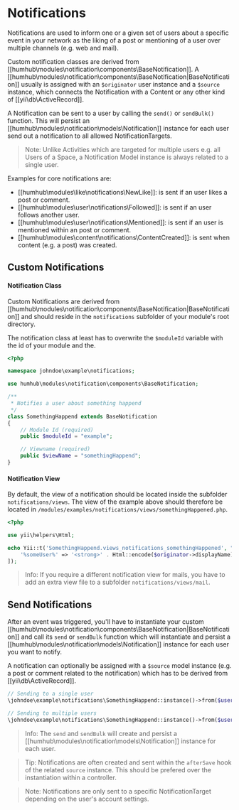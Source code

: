 Notifications
=============

Notifications are used to inform one or a given set of users about a specific event in your network as the liking of a post or mentioning of a user over multiple channels (e.g. web and mail). 

Custom notification classes are derived from [[humhub\modules\notification\components\BaseNotification]].
A [[humhub\modules\notification\components\BaseNotification|BaseNotification]] usually is assigned with an
`$originator` user instance and a `$source` instance, which connects the Notification with a Content or any other kind of [[yii\db\ActiveRecord]].

A Notification can be sent to a user by calling the `send()` or `sendBulk()` function. This will persist an [[humhub\modules\notification\models\Notification]] instance for each user send out a notification to all allowed NotificationTargets.

> Note: Unlike Activities which are targeted for multiple users e.g. all Users of a Space, a Notification Model instance is always related to a single user.

Examples for core notifications are:

 - [[humhub\modules\like\notifications\NewLike]]: is sent if an user likes a post or comment.
 - [[humhub\modules\user\notifications\Followed]]: is sent if an user follows another user.
 - [[humhub\modules\user\notifications\Mentioned]]: is sent if an user is mentioned within an post or comment.
 - [[humhub\modules\content\notifications\ContentCreated]]: is sent when content (e.g. a post) was created.

## Custom Notifications

#### Notification Class

Custom Notifications are derived from [[humhub\modules\notification\components\BaseNotification|BaseNotification]] and should reside in the `notifications` subfolder of your module's root directory.

The notification class at least has to overwrite the `$moduleId` variable with the id of your module and the.

```php
<?php

namespace johndoe\example\notifications;

use humhub\modules\notification\components\BaseNotification;

/**
 * Notifies a user about something happend
 */
class SomethingHappend extends BaseNotification
{
    // Module Id (required)
    public $moduleId = "example";

    // Viewname (required)
    public $viewName = "somethingHappend";
}
```

#### Notification View

By default, the view of a notification should be located inside the subfolder `notifications/views`.
The view of the example above should therefore be located in `/modules/examples/notifications/views/somethingHappened.php`.

```php
<?php

use yii\helpers\Html;

echo Yii::t('SomethingHappend.views_notifications_somethingHappened', "%someUser% did something cool.", [
    '%someUser%' => '<strong>' . Html::encode($originator->displayName) . '</strong>'
]);
```

> Info: If you require a different notification view for mails, you have to add an extra view file to a subfolder `notifications/views/mail`. 

## Send Notifications

After an event was triggered, you'll have to instantiate your custom [[humhub\modules\notification\components\BaseNotification|BaseNotification]] and call its
`send` or `sendBulk` function which will instantiate and persist a [[humhub\modules\notification\models\Notification]] instance for each user you want to notify.

A notification can optionally be assigned with a `$source` model instance (e.g. a post or comment related to the notification) which has to be derived from [[yii\db\ActiveRecord]].

```php
// Sending to a single user
\johndoe\example\notifications\SomethingHappend::instance()->from($user)->about($source)->send($targetUser);

// Sending to multiple users
\johndoe\example\notifications\SomethingHappend::instance()->from($user)->about($source)->sendBulk($users);
```

> Info: The `send` and `sendBulk` will create and persist a [[humhub\modules\notification\models\Notification]] instance for each user.

> Tip: Notifications are often created and sent within the `afterSave` hook of the related `source` instance. This should be prefered over the instantiation within a controller.

> Note: Notifications are only sent to a specific NotificationTarget depending on the user's account settings.